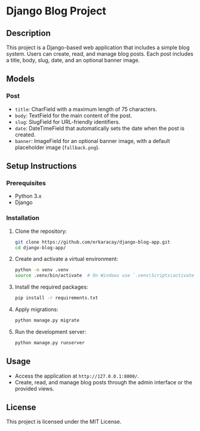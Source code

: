 # Django Blog Project

## Description

This project is a Django-based web application that includes a simple blog system. Users can create, read, and manage blog posts. Each post includes a title, body, slug, date, and an optional banner image.

## Models

### Post

- `title`: CharField with a maximum length of 75 characters.
- `body`: TextField for the main content of the post.
- `slug`: SlugField for URL-friendly identifiers.
- `date`: DateTimeField that automatically sets the date when the post is created.
- `banner`: ImageField for an optional banner image, with a default placeholder image (`fallback.png`).

## Setup Instructions

### Prerequisites

- Python 3.x
- Django

### Installation

1. Clone the repository:

    ```sh
    git clone https://github.com/erkaracay/django-blog-app.git
    cd django-blog-app/
    ```

2. Create and activate a virtual environment:

    ```sh
    python -m venv .venv
    source .venv/bin/activate  # On Windows use `.venv\Scripts\activate`
    ```

3. Install the required packages:

    ```sh
    pip install -r requirements.txt
    ```

4. Apply migrations:

    ```sh
    python manage.py migrate
    ```

5. Run the development server:

    ```sh
    python manage.py runserver
    ```

## Usage

- Access the application at `http://127.0.0.1:8000/`.
- Create, read, and manage blog posts through the admin interface or the provided views.

## License

This project is licensed under the MIT License.
